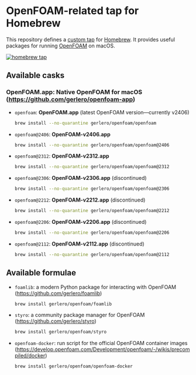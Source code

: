 
# OpenFOAM-related tap for Homebrew

This repository defines a [custom tap](https://docs.brew.sh/Taps) for [Homebrew](https://docs.brew.sh). It provides useful packages for running [OpenFOAM](https://www.openfoam.com) on macOS.

[![homebrew tap](https://img.shields.io/badge/homebrew%20tap-gerlero%2Fopenfoam-informational)](https://docs.brew.sh/Taps)

## Available casks

### OpenFOAM.app: Native OpenFOAM for macOS (https://github.com/gerlero/openfoam-app)

* `openfoam`: **OpenFOAM.app** (latest OpenFOAM version—currently v2406)

    ```bash
    brew install --no-quarantine gerlero/openfoam/openfoam
    ```

* `openfoam@2406`: **OpenFOAM-v2406.app**

    ```bash
    brew install --no-quarantine gerlero/openfoam/openfoam@2406
    ```

* `openfoam@2312`: **OpenFOAM-v2312.app**

    ```bash
    brew install --no-quarantine gerlero/openfoam/openfoam@2312
    ```

* `openfoam@2306`: **OpenFOAM-v2306.app** (discontinued)

    ```bash
    brew install --no-quarantine gerlero/openfoam/openfoam@2306
    ```

* `openfoam@2212`: **OpenFOAM-v2212.app** (discontinued)

    ```bash
    brew install --no-quarantine gerlero/openfoam/openfoam@2212
    ```

* `openfoam@2206`: **OpenFOAM-v2206.app** (discontinued)

    ```bash
    brew install --no-quarantine gerlero/openfoam/openfoam@2206
    ```

* `openfoam@2112`: **OpenFOAM-v2112.app** (discontinued)

    ```bash
    brew install --no-quarantine gerlero/openfoam/openfoam@2112
    ```

## Available formulae

* `foamlib`: a modern Python package for interacting with OpenFOAM (https://github.com/gerlero/foamlib)

    ```bash
    brew install gerlero/openfoam/foamlib
    ```

* `styro`: a community package manager for OpenFOAM (https://github.com/gerlero/styro)

    ```bash
    brew install gerlero/openfoam/styro
    ```

* `openfoam-docker`: run script for the official OpenFOAM container images (https://develop.openfoam.com/Development/openfoam/-/wikis/precompiled/docker)

    ```bash
    brew install gerlero/openfoam/openfoam-docker
    ```
